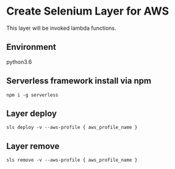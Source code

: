 # Create Selenium Layer for AWS

This layer will be invoked lambda functions. 

## Environment
python3.6

## Serverless framework install via npm
```buildoutcfg
npm i -g serverless
```

## Layer deploy
```
sls deploy -v --aws-profile { aws_profile_name }
```

## Layer remove

```
sls remove -v --aws-profile { aws_profile_name }
```